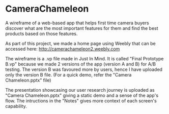 # CameraChameleon
A wireframe of a web-based app that helps first time camera buyers discover what are the most important features for them and find the best products based on those features.

As part of this project, we made a home page using Weebly that can be accessed here: http://camerachameleon2.weebly.com

The wireframe is a .vp file made in Just In Mind. It is called "Final Prototype B.vp" because we made 2 versions of the app (version A and B) for A/B testing. The version B was favoured more by users, hence I have uploaded only the version B file. 
(For a quick demo, refer the "Camera Chameleon.pptx" file)

The presentation showcasing our user research journey is uploaded as "Camera Chameleon.pptx" giving a static demo and a sense of the app's flow. The intructions in the "Notes" gives more context of each screen's capability. 
